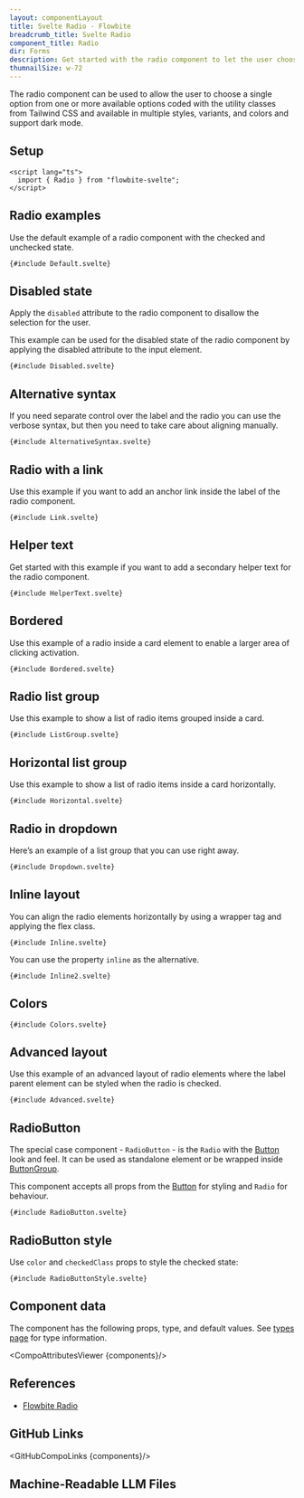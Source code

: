 ```yaml
---
layout: componentLayout
title: Svelte Radio - Flowbite
breadcrumb_title: Svelte Radio
component_title: Radio
dir: Forms
description: Get started with the radio component to let the user choose a single option from multiple options in the form of a circle based on multiple styles and colors
thumnailSize: w-72
---
```


<script lang="ts">
  import { CompoAttributesViewer,  GitHubCompoLinks, toKebabCase, LlmLink } from '../../utils'

  const components = 'Radio, RadioButton, Label, Helper'
</script>

The radio component can be used to allow the user to choose a single option from one or more available options coded with the utility classes from Tailwind CSS and available in multiple styles, variants, and colors and support dark mode.

## Setup

```svelte example hideOutput
<script lang="ts">
  import { Radio } from "flowbite-svelte";
</script>
```

## Radio examples

Use the default example of a radio component with the checked and unchecked state.

```svelte example class="flex flex-col gap-4"
{#include Default.svelte}
```

## Disabled state

Apply the `disabled` attribute to the radio component to disallow the selection for the user.

This example can be used for the disabled state of the radio component by applying the disabled attribute to the input element.

```svelte example class="flex flex-col gap-4"
{#include Disabled.svelte}
```

## Alternative syntax

If you need separate control over the label and the radio you can use the verbose syntax, but then you need to take care about aligning manually.

```svelte example class="flex flex-col gap-4"
{#include AlternativeSyntax.svelte}
```

## Radio with a link

Use this example if you want to add an anchor link inside the label of the radio component.

```svelte example hideScript
{#include Link.svelte}
```

## Helper text

Get started with this example if you want to add a secondary helper text for the radio component.

```svelte example
{#include HelperText.svelte}
```

## Bordered

Use this example of a radio inside a card element to enable a larger area of clicking activation.

```svelte example
{#include Bordered.svelte}
```

## Radio list group

Use this example to show a list of radio items grouped inside a card.

```svelte example
{#include ListGroup.svelte}
```

## Horizontal list group

Use this example to show a list of radio items inside a card horizontally.

```svelte example
{#include Horizontal.svelte}
```

## Radio in dropdown

Here’s an example of a list group that you can use right away.

```svelte example class="flex justify-center items-start h-80"
{#include Dropdown.svelte}
```

## Inline layout

You can align the radio elements horizontally by using a wrapper tag and applying the flex class.

```svelte example
{#include Inline.svelte}
```

You can use the property `inline` as the alternative.

```svelte example
{#include Inline2.svelte}
```

## Colors

```svelte example hideResponsiveButtons
{#include Colors.svelte}
```

## Advanced layout

Use this example of an advanced layout of radio elements where the label parent element can be styled when the radio is checked.

```svelte example
{#include Advanced.svelte}
```

## RadioButton

The special case component - `RadioButton` - is the `Radio` with the [Button](/docs/components/buttons) look and feel. It can be used as standalone element or be wrapped inside [ButtonGroup](/docs/components/button-group).

This component accepts all props from the [Button](/docs/components/buttons) for styling and `Radio` for behaviour.

```svelte example class="space-y-4"
{#include RadioButton.svelte}
```

## RadioButton style

Use `color` and `checkedClass` props to style the checked state:

```svelte example
{#include RadioButtonStyle.svelte}
```

## Component data

The component has the following props, type, and default values. See [types page](/docs/pages/typescript) for type information.

<CompoAttributesViewer {components}/>

## References

- [Flowbite Radio](https://flowbite.com/docs/forms/radio/)

## GitHub Links

<GitHubCompoLinks {components}/>

## Machine-Readable LLM Files

<LlmLink />
